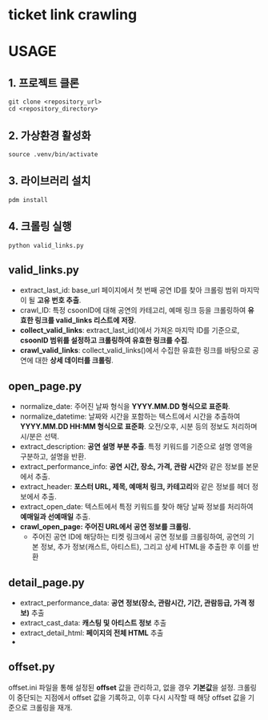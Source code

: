 # ticket link crawling

# USAGE
## 1. 프로젝트 클론
```
git clone <repository_url>
cd <repository_directory>
```

## 2. 가상환경 활성화
```
source .venv/bin/activate
```

## 3. 라이브러리 설치
```
pdm install
```

## 4. 크롤링 실행
```
python valid_links.py
```

## valid_links.py
- extract_last_id: base_url 페이지에서 첫 번째 공연 ID를 찾아 크롤링 범위 마지막이 될 **고유 번호 추출**.
- crawl_ID: 특정 csoonID에 대해 공연의 카테고리, 예매 링크 등을 크롤링하여 **유효한 링크를 valid_links 리스트에 저장**.
- **collect_valid_links**: extract_last_id()에서 가져온 마지막 ID를 기준으로, **csoonID 범위를 설정하고 크롤링하여 유효한 링크를 수집**.
- **crawl_valid_links**: collect_valid_links()에서 수집한 유효한 링크를 바탕으로 공연에 대한 **상세 데이터를 크롤링**.

## open_page.py
- normalize_date: 주어진 날짜 형식을 **YYYY.MM.DD 형식으로 표준화**. 
- normalize_datetime: 날짜와 시간을 포함하는 텍스트에서 시간을 추출하여 **YYYY.MM.DD HH:MM 형식으로 표준화**. 오전/오후, 시분 등의 정보도 처리하며 시/분은 선택.
- extract_description: **공연 설명 부분 추출**. 특정 키워드를 기준으로 설명 영역을 구분하고, 설명을 반환.
- extract_performance_info: **공연 시간, 장소, 가격, 관람 시간**와 같은 정보를 본문에서 추출.
- extract_header: **포스터 URL, 제목, 예매처 링크, 카테고리**와 같은 정보를 헤더 정보에서 추출.
- extract_open_date: 텍스트에서 특정 키워드를 찾아 해당 날짜 정보를 처리하여 **예매일과 선예매일** 추출. 
- **crawl_open_page: 주어진 URL에서 공연 정보를 크롤링.**
  - 주어진 공연 ID에 해당하는 티켓 링크에서 공연 정보를 크롤링하여, 공연의 기본 정보, 추가 정보(캐스트, 아티스트), 그리고 상세 HTML을 추출한 후 이를 반환

## detail_page.py
- extract_performance_data: **공연 정보(장소, 관람시간, 기간, 관람등급, 가격 정보)** 추출
- extract_cast_data: **캐스팅 및 아티스트 정보** 추출
- extract_detail_html: **페이지의 전체 HTML** 추출
- 
## offset.py
offset.ini 파일을 통해 설정된 **offset** 값을 관리하고, 없을 경우 **기본값**을 설정.
크롤링이 중단되는 지점에서 offset 값을 기록하고, 이후 다시 시작할 때 해당 offset 값을 기준으로 크롤링을 재개.
